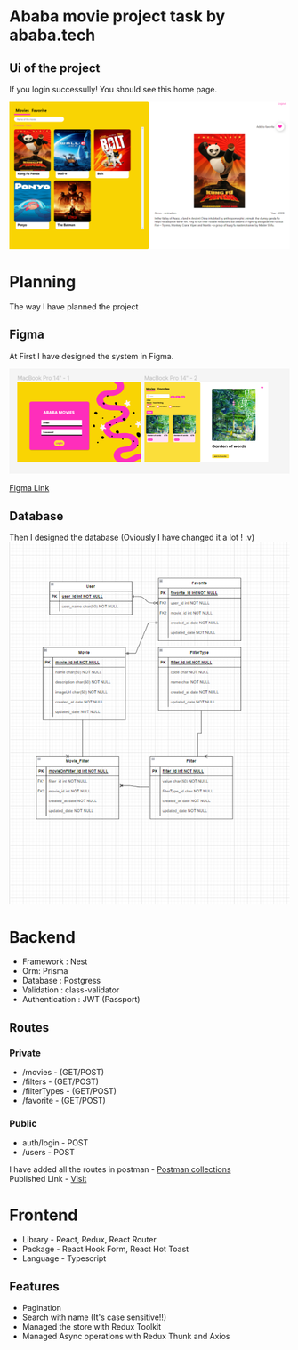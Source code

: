 # Ababa movie project task by ababa.tech

## Ui of the project

If you login successully! You should see this home page.

![ss](Screenshots/Home.png)

# Planning

The way I have planned the project

## Figma

At First I have designed the system in Figma.

![ss](Screenshots/Figma.png)

[Figma Link](https://www.figma.com/file/1GZ7IVZoW3BsbMkTg5IXfc/Ababa-Favorite-Movie-list?node-id=2%3A2)

## Database

Then I designed the database (Oviously I have changed it a lot ! :v)
![ss](Screenshots/db.png)

# Backend

- Framework : Nest
- Orm: Prisma
- Database : Postgress
- Validation : class-validator
- Authentication : JWT (Passport)

## Routes

### Private

- /movies - (GET/POST)
- /filters - (GET/POST)
- /filterTypes - (GET/POST)
- /favorite - (GET/POST)

### Public

- auth/login - POST
- /users - POST

I have added all the routes in postman - [Postman collections](Postman)\
Published Link - [Visit](https://documenter.getpostman.com/view/4063810/UzBnrnLS)

# Frontend

- Library - React, Redux, React Router
- Package - React Hook Form, React Hot Toast
- Language - Typescript

## Features

- Pagination
- Search with name (It's case sensitive!!)
- Managed the store with Redux Toolkit
- Managed Async operations with Redux Thunk and Axios
